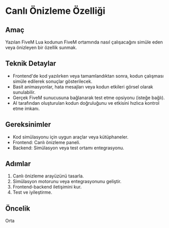 # Canlı Önizleme Özelliği

## Amaç
Yazılan FiveM Lua kodunun FiveM ortamında nasıl çalışacağını simüle eden veya önizleyen bir özellik sunmak.

## Teknik Detaylar
- Frontend'de kod yazılırken veya tamamlandıktan sonra, kodun çalışması simüle edilerek sonuçlar gösterilecek.
- Basit animasyonlar, hata mesajları veya kodun etkileri görsel olarak sunulabilir.
- Gerçek FiveM sunucusuna bağlanarak test etme opsiyonu (isteğe bağlı).
- AI tarafından oluşturulan kodun doğruluğunu ve etkisini hızlıca kontrol etme imkanı.

## Gereksinimler
- Kod simülasyonu için uygun araçlar veya kütüphaneler.
- Frontend: Canlı önizleme paneli.
- Backend: Simülasyon veya test ortamı entegrasyonu.

## Adımlar
1. Canlı önizleme arayüzünü tasarla.
2. Simülasyon motorunu veya entegrasyonunu geliştir.
3. Frontend-backend iletişimini kur.
4. Test ve iyileştirme.

## Öncelik
Orta
